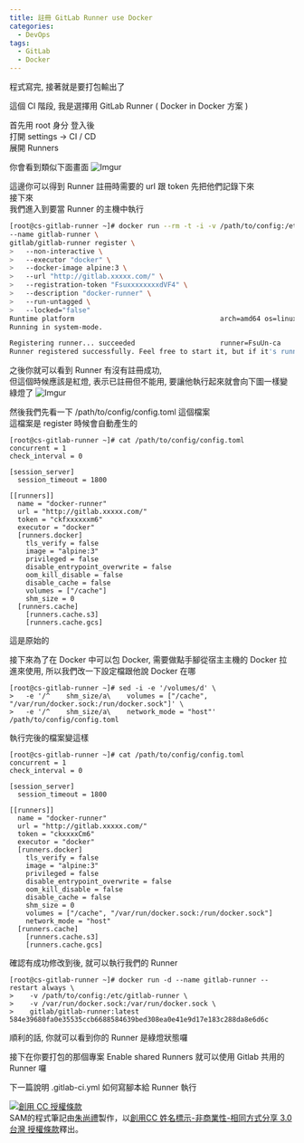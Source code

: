 ```yaml
---
title: 註冊 GitLab Runner use Docker
categories:
  - DevOps
tags:
  - GitLab
  - Docker
---
```

程式寫完, 接著就是要打包輸出了  

這個 CI 階段, 我是選擇用 GitLab Runner ( Docker in Docker 方案 )

<!--more-->
首先用 root 身分 登入後  
打開 settings -> CI / CD  
展開 Runners  

你會看到類似下面畫面
![Imgur](https://i.imgur.com/EZneRW8.png)

這邊你可以得到 Runner 註冊時需要的 url 跟 token 先把他們記錄下來  
接下來  
我們進入到要當 Runner 的主機中執行
``` bash
[root@cs-gitlab-runner ~]# docker run --rm -t -i -v /path/to/config:/etc/gitlab-runner \
--name gitlab-runner \
gitlab/gitlab-runner register \
>   --non-interactive \
>   --executor "docker" \
>   --docker-image alpine:3 \
>   --url "http://gitlab.xxxxx.com/" \
>   --registration-token "FsuxxxxxxxxdVF4" \
>   --description "docker-runner" \
>   --run-untagged \
>   --locked="false"
Runtime platform                                    arch=amd64 os=linux pid=6 revision=8bb608ff version=11.7.0
Running in system-mode.

Registering runner... succeeded                     runner=FsuUn-ca
Runner registered successfully. Feel free to start it, but if it's running already the config should be automatically reloaded!
```

之後你就可以看到 Runner 有沒有註冊成功,  
但這個時候應該是紅燈, 表示已註冊但不能用, 要讓他執行起來就會向下圖一樣變綠燈了
![Imgur](https://i.imgur.com/EQ7rmsu.png)

然後我們先看一下 /path/to/config/config.toml 這個檔案  
這檔案是 register 時候會自動產生的  
```
[root@cs-gitlab-runner ~]# cat /path/to/config/config.toml
concurrent = 1
check_interval = 0

[session_server]
  session_timeout = 1800

[[runners]]
  name = "docker-runner"
  url = "http://gitlab.xxxxx.com/"
  token = "ckfxxxxxxm6"
  executor = "docker"
  [runners.docker]
    tls_verify = false
    image = "alpine:3"
    privileged = false
    disable_entrypoint_overwrite = false
    oom_kill_disable = false
    disable_cache = false
    volumes = ["/cache"]
    shm_size = 0
  [runners.cache]
    [runners.cache.s3]
    [runners.cache.gcs]
```
這是原始的  

接下來為了在 Docker 中可以包 Docker, 需要做點手腳從宿主主機的 Docker 拉進來使用, 所以我們改一下設定檔跟他說 Docker 在哪
```
[root@cs-gitlab-runner ~]# sed -i -e '/volumes/d' \
>   -e '/^    shm_size/a\    volumes = ["/cache", "/var/run/docker.sock:/run/docker.sock"]' \
>   -e '/^    shm_size/a\    network_mode = "host"' /path/to/config/config.toml
```  

執行完後的檔案變這樣
```
[root@cs-gitlab-runner ~]# cat /path/to/config/config.toml
concurrent = 1
check_interval = 0

[session_server]
  session_timeout = 1800

[[runners]]
  name = "docker-runner"
  url = "http://gitlab.xxxxx.com/"
  token = "ckxxxxCm6"
  executor = "docker"
  [runners.docker]
    tls_verify = false
    image = "alpine:3"
    privileged = false
    disable_entrypoint_overwrite = false
    oom_kill_disable = false
    disable_cache = false
    shm_size = 0
    volumes = ["/cache", "/var/run/docker.sock:/run/docker.sock"]
    network_mode = "host"
  [runners.cache]
    [runners.cache.s3]
    [runners.cache.gcs]
```

確認有成功修改到後, 就可以執行我們的 Runner  
```
[root@cs-gitlab-runner ~]# docker run -d --name gitlab-runner --restart always \
>    -v /path/to/config:/etc/gitlab-runner \
>    -v /var/run/docker.sock:/var/run/docker.sock \
>    gitlab/gitlab-runner:latest
584e39680fa0e35535ccb6688584639bed308ea0e41e9d17e183c288da8e6d6c
```

順利的話, 你就可以看到你的 Runner 是綠燈狀態囉  

接下在你要打包的那個專案 Enable shared Runners 就可以使用 Gitlab 共用的 Runner 囉

下一篇說明 .gitlab-ci.yml 如何寫腳本給 Runner 執行

<a rel="license" href="http://creativecommons.org/licenses/by-nc-sa/3.0/tw/"><img alt="創用 CC 授權條款" style="border-width:0" src="https://i.creativecommons.org/l/by-nc-sa/3.0/tw/88x31.png" /></a><br /><span xmlns:dct="http://purl.org/dc/terms/" property="dct:title">SAM的程式筆記</span>由<a xmlns:cc="http://creativecommons.org/ns#" href="https://blog.samchu.dev/" property="cc:attributionName" rel="cc:attributionURL">朱尚禮</a>製作，以<a rel="license" href="http://creativecommons.org/licenses/by-nc-sa/3.0/tw/">創用CC 姓名標示-非商業性-相同方式分享 3.0 台灣 授權條款</a>釋出。